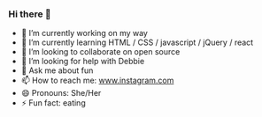 ### Hi there 👋

- 🔭 I’m currently working on my way
- 🌱 I’m currently learning HTML / CSS / javascript / jQuery / react
- 👯 I’m looking to collaborate on open source
- 🤔 I’m looking for help with Debbie
- 💬 Ask me about fun
- 📫 How to reach me: www.instagram.com
- 😄 Pronouns: She/Her
- ⚡ Fun fact: eating

